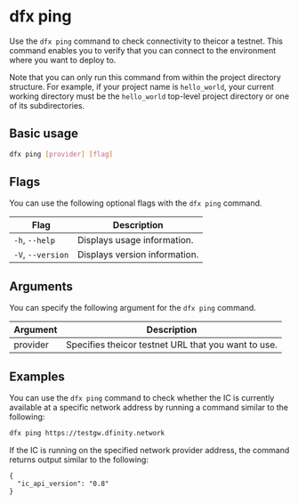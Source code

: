 # dfx ping

Use the `dfx ping` command to check connectivity to theicor a testnet. This command enables you to verify that you can connect to the environment where you want to deploy to.

Note that you can only run this command from within the project directory structure. For example, if your project name is `hello_world`, your current working directory must be the `hello_world` top-level project directory or one of its subdirectories.

## Basic usage

``` bash
dfx ping [provider] [flag]
```

## Flags

You can use the following optional flags with the `dfx ping` command.

| Flag              | Description                   |
|-------------------|-------------------------------|
| `-h`, `--help`    | Displays usage information.   |
| `-V`, `--version` | Displays version information. |

## Arguments

You can specify the following argument for the `dfx ping` command.

| Argument | Description                                                   |
|----------|---------------------------------------------------------------|
| provider | Specifies theicor testnet URL that you want to use. |

## Examples

You can use the `dfx ping` command to check whether the IC is currently available at a specific network address by running a command similar to the following:

``` bash
dfx ping https://testgw.dfinity.network
```

If the IC is running on the specified network provider address, the command returns output similar to the following:

    {
      "ic_api_version": "0.8"
    }
